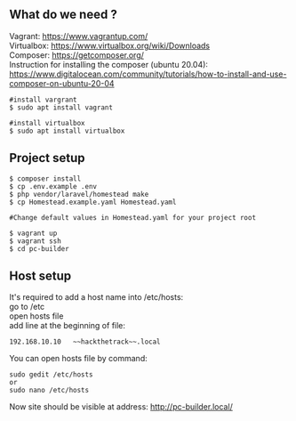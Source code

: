 ## What do we need ?
Vagrant: https://www.vagrantup.com/ <br>
Virtualbox: https://www.virtualbox.org/wiki/Downloads <br>
Composer: https://getcomposer.org/ <br>
Instruction for installing the composer (ubuntu 20.04):
https://www.digitalocean.com/community/tutorials/how-to-install-and-use-composer-on-ubuntu-20-04

```
#install vargrant
$ sudo apt install vagrant

#install virtualbox
$ sudo apt install virtualbox
```

## Project setup
```
$ composer install
$ cp .env.example .env
$ php vendor/laravel/homestead make
$ cp Homestead.example.yaml Homestead.yaml

#Change default values in Homestead.yaml for your project root

$ vagrant up
$ vagrant ssh
$ cd pc-builder
```
## Host setup
It's required to add a host name into /etc/hosts: <br>
go to /etc <br>
open hosts file  
add line at the beginning of file:
```
192.168.10.10 	~~hackthetrack~~.local
```
You can open hosts file by command:
```
sudo gedit /etc/hosts
or
sudo nano /etc/hosts
```

Now site should be visible at address: http://pc-builder.local/
